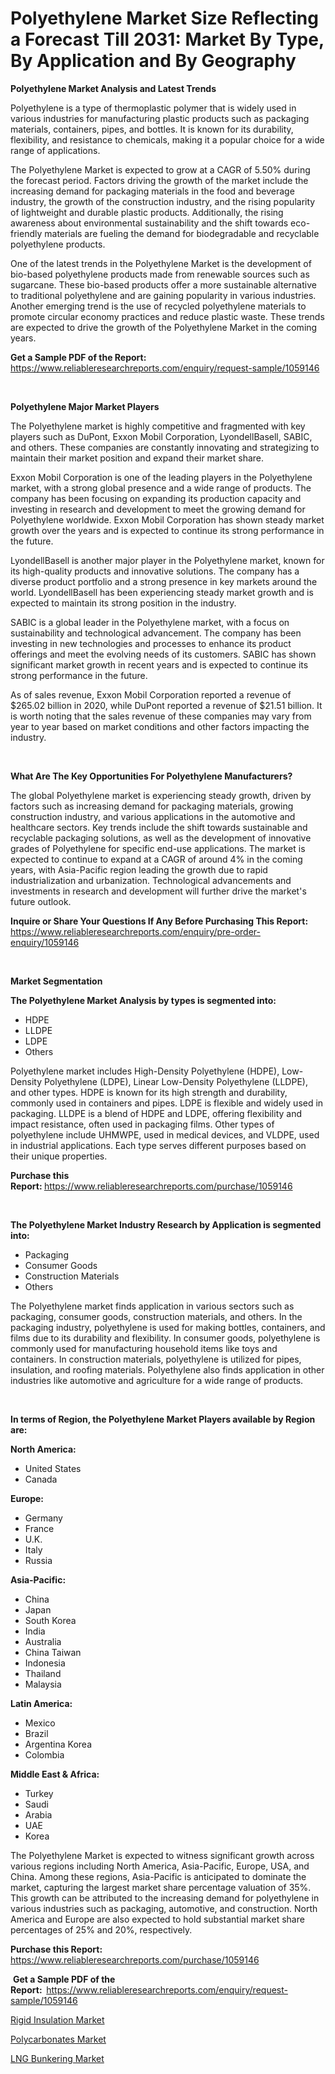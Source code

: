 <p><h1>Polyethylene Market Size Reflecting a Forecast Till 2031: Market By Type, By Application and By Geography</h1></p><p><strong>Polyethylene Market Analysis and Latest Trends</strong></p>
<p><p>Polyethylene is a type of thermoplastic polymer that is widely used in various industries for manufacturing plastic products such as packaging materials, containers, pipes, and bottles. It is known for its durability, flexibility, and resistance to chemicals, making it a popular choice for a wide range of applications.</p><p>The Polyethylene Market is expected to grow at a CAGR of 5.50% during the forecast period. Factors driving the growth of the market include the increasing demand for packaging materials in the food and beverage industry, the growth of the construction industry, and the rising popularity of lightweight and durable plastic products. Additionally, the rising awareness about environmental sustainability and the shift towards eco-friendly materials are fueling the demand for biodegradable and recyclable polyethylene products.</p><p>One of the latest trends in the Polyethylene Market is the development of bio-based polyethylene products made from renewable sources such as sugarcane. These bio-based products offer a more sustainable alternative to traditional polyethylene and are gaining popularity in various industries. Another emerging trend is the use of recycled polyethylene materials to promote circular economy practices and reduce plastic waste. These trends are expected to drive the growth of the Polyethylene Market in the coming years.</p></p>
<p><strong>Get a Sample PDF of the Report:&nbsp;</strong> <a href="https://www.reliableresearchreports.com/enquiry/request-sample/1059146">https://www.reliableresearchreports.com/enquiry/request-sample/1059146</a></p>
<p>&nbsp;</p>
<p><strong>Polyethylene Major Market Players</strong></p>
<p><p>The Polyethylene market is highly competitive and fragmented with key players such as DuPont, Exxon Mobil Corporation, LyondellBasell, SABIC, and others. These companies are constantly innovating and strategizing to maintain their market position and expand their market share. </p><p>Exxon Mobil Corporation is one of the leading players in the Polyethylene market, with a strong global presence and a wide range of products. The company has been focusing on expanding its production capacity and investing in research and development to meet the growing demand for Polyethylene worldwide. Exxon Mobil Corporation has shown steady market growth over the years and is expected to continue its strong performance in the future.</p><p>LyondellBasell is another major player in the Polyethylene market, known for its high-quality products and innovative solutions. The company has a diverse product portfolio and a strong presence in key markets around the world. LyondellBasell has been experiencing steady market growth and is expected to maintain its strong position in the industry.</p><p>SABIC is a global leader in the Polyethylene market, with a focus on sustainability and technological advancement. The company has been investing in new technologies and processes to enhance its product offerings and meet the evolving needs of its customers. SABIC has shown significant market growth in recent years and is expected to continue its strong performance in the future.</p><p>As of sales revenue, Exxon Mobil Corporation reported a revenue of $265.02 billion in 2020, while DuPont reported a revenue of $21.51 billion. It is worth noting that the sales revenue of these companies may vary from year to year based on market conditions and other factors impacting the industry.</p></p>
<p>&nbsp;</p>
<p><strong>What Are The Key Opportunities For Polyethylene Manufacturers?</strong></p>
<p><p>The global Polyethylene market is experiencing steady growth, driven by factors such as increasing demand for packaging materials, growing construction industry, and various applications in the automotive and healthcare sectors. Key trends include the shift towards sustainable and recyclable packaging solutions, as well as the development of innovative grades of Polyethylene for specific end-use applications. The market is expected to continue to expand at a CAGR of around 4% in the coming years, with Asia-Pacific region leading the growth due to rapid industrialization and urbanization. Technological advancements and investments in research and development will further drive the market's future outlook.</p></p>
<p><strong>Inquire or Share Your Questions If Any Before Purchasing This Report:</strong> <a href="https://www.reliableresearchreports.com/enquiry/pre-order-enquiry/1059146">https://www.reliableresearchreports.com/enquiry/pre-order-enquiry/1059146</a></p>
<p>&nbsp;</p>
<p><strong>Market Segmentation</strong></p>
<p><strong>The Polyethylene Market Analysis by types is segmented into:</strong></p>
<p><ul><li>HDPE</li><li>LLDPE</li><li>LDPE</li><li>Others</li></ul></p>
<p><p>Polyethylene market includes High-Density Polyethylene (HDPE), Low-Density Polyethylene (LDPE), Linear Low-Density Polyethylene (LLDPE), and other types. HDPE is known for its high strength and durability, commonly used in containers and pipes. LDPE is flexible and widely used in packaging. LLDPE is a blend of HDPE and LDPE, offering flexibility and impact resistance, often used in packaging films. Other types of polyethylene include UHMWPE, used in medical devices, and VLDPE, used in industrial applications. Each type serves different purposes based on their unique properties.</p></p>
<p><strong>Purchase this Report:&nbsp;</strong><a href="https://www.reliableresearchreports.com/purchase/1059146">https://www.reliableresearchreports.com/purchase/1059146</a></p>
<p>&nbsp;</p>
<p><strong>The Polyethylene Market Industry Research by Application is segmented into:</strong></p>
<p><ul><li>Packaging</li><li>Consumer Goods</li><li>Construction Materials</li><li>Others</li></ul></p>
<p><p>The Polyethylene market finds application in various sectors such as packaging, consumer goods, construction materials, and others. In the packaging industry, polyethylene is used for making bottles, containers, and films due to its durability and flexibility. In consumer goods, polyethylene is commonly used for manufacturing household items like toys and containers. In construction materials, polyethylene is utilized for pipes, insulation, and roofing materials. Polyethylene also finds application in other industries like automotive and agriculture for a wide range of products.</p></p>
<p>&nbsp;</p>
<p><strong>In terms of Region, the Polyethylene Market Players available by Region are:</strong></p>
<p>
    <p> <strong> North America: </strong>
        <ul>
            <li>United States</li>
            <li>Canada</li>
        </ul>
        </p> 
    <p> <strong> Europe: </strong>
        <ul>
            <li>Germany</li>
            <li>France</li>
            <li>U.K.</li>
            <li>Italy</li>
            <li>Russia</li>
        </ul>
        </p> 
    <p> <strong> Asia-Pacific: </strong>
        <ul>
            <li>China</li>
            <li>Japan</li>
            <li>South Korea</li>
            <li>India</li>
            <li>Australia</li>
            <li>China Taiwan</li>
            <li>Indonesia</li>
            <li>Thailand</li>
            <li>Malaysia</li>
        </ul>
        </p> 
    <p> <strong> Latin America: </strong>
        <ul>
            <li>Mexico</li>
            <li>Brazil</li>
            <li>Argentina Korea</li>
            <li>Colombia</li>
        </ul>
        </p> 
    <p> <strong> Middle East & Africa: </strong>
        <ul>
            <li>Turkey</li>
            <li>Saudi</li>
            <li>Arabia</li>
            <li>UAE</li>
            <li>Korea</li>
        </ul>
    </p>
    </p>
<p><p>The Polyethylene Market is expected to witness significant growth across various regions including North America, Asia-Pacific, Europe, USA, and China. Among these regions, Asia-Pacific is anticipated to dominate the market, capturing the largest market share percentage valuation of 35%. This growth can be attributed to the increasing demand for polyethylene in various industries such as packaging, automotive, and construction. North America and Europe are also expected to hold substantial market share percentages of 25% and 20%, respectively.</p></p>
<p><strong>Purchase this Report: </strong><a href="https://www.reliableresearchreports.com/purchase/1059146">https://www.reliableresearchreports.com/purchase/1059146</a></p>
<p>&nbsp;<strong>Get a Sample PDF of the Report:&nbsp;&nbsp;</strong><a href="https://www.reliableresearchreports.com/enquiry/request-sample/1059146">https://www.reliableresearchreports.com/enquiry/request-sample/1059146</a></p>
<p><strong></strong></p>
<p><p><a href="https://github.com/ruddyyedelwadw/Market-Research-Report-List-1/blob/main/rigid-insulation-market.md">Rigid Insulation Market</a></p><p><a href="https://github.com/jaidynmorantestelletmjzya/Market-Research-Report-List-1/blob/main/polycarbonates-market.md">Polycarbonates Market</a></p><p><a href="https://github.com/juniordelafrance/Market-Research-Report-List-2/blob/main/lng-bunkering-market.md">LNG Bunkering Market</a></p></p>